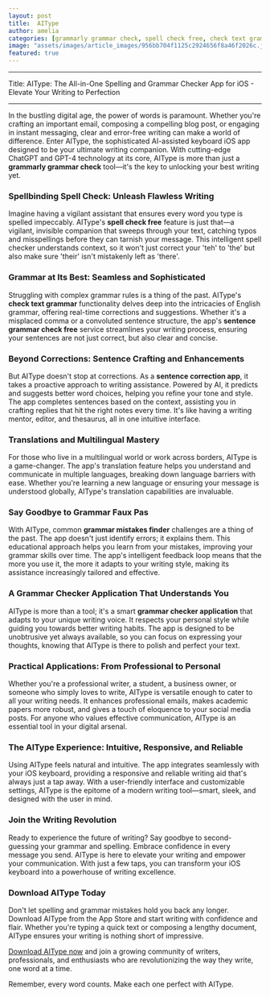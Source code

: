 ```yaml
---
layout: post
title:  AIType
author: amelia
categories: [grammarly grammar check, spell check free, check text grammar, sentence grammar check free, sentence correction app, grammar mistakes finder, grammar checker application]
image: "assets/images/article_images/956bb704f1125c2924656f8a46f2026c.jpg"
featured: true
---
```


---

Title: AIType: The All-in-One Spelling and Grammar Checker App for iOS - Elevate Your Writing to Perfection

---

In the bustling digital age, the power of words is paramount. Whether you're crafting an important email, composing a compelling blog post, or engaging in instant messaging, clear and error-free writing can make a world of difference. Enter AIType, the sophisticated AI-assisted keyboard iOS app designed to be your ultimate writing companion. With cutting-edge ChatGPT and GPT-4 technology at its core, AIType is more than just a **grammarly grammar check** tool—it's the key to unlocking your best writing yet.

### Spellbinding Spell Check: Unleash Flawless Writing

Imagine having a vigilant assistant that ensures every word you type is spelled impeccably. AIType's **spell check free** feature is just that—a vigilant, invisible companion that sweeps through your text, catching typos and misspellings before they can tarnish your message. This intelligent spell checker understands context, so it won't just correct your 'teh' to 'the' but also make sure 'their' isn't mistakenly left as 'there'.

### Grammar at Its Best: Seamless and Sophisticated

Struggling with complex grammar rules is a thing of the past. AIType's **check text grammar** functionality delves deep into the intricacies of English grammar, offering real-time corrections and suggestions. Whether it's a misplaced comma or a convoluted sentence structure, the app's **sentence grammar check free** service streamlines your writing process, ensuring your sentences are not just correct, but also clear and concise.

### Beyond Corrections: Sentence Crafting and Enhancements

But AIType doesn't stop at corrections. As a **sentence correction app**, it takes a proactive approach to writing assistance. Powered by AI, it predicts and suggests better word choices, helping you refine your tone and style. The app completes sentences based on the context, assisting you in crafting replies that hit the right notes every time. It's like having a writing mentor, editor, and thesaurus, all in one intuitive interface.

### Translations and Multilingual Mastery

For those who live in a multilingual world or work across borders, AIType is a game-changer. The app's translation feature helps you understand and communicate in multiple languages, breaking down language barriers with ease. Whether you're learning a new language or ensuring your message is understood globally, AIType's translation capabilities are invaluable.

### Say Goodbye to Grammar Faux Pas

With AIType, common **grammar mistakes finder** challenges are a thing of the past. The app doesn't just identify errors; it explains them. This educational approach helps you learn from your mistakes, improving your grammar skills over time. The app's intelligent feedback loop means that the more you use it, the more it adapts to your writing style, making its assistance increasingly tailored and effective.

### A Grammar Checker Application That Understands You

AIType is more than a tool; it's a smart **grammar checker application** that adapts to your unique writing voice. It respects your personal style while guiding you towards better writing habits. The app is designed to be unobtrusive yet always available, so you can focus on expressing your thoughts, knowing that AIType is there to polish and perfect your text.

### Practical Applications: From Professional to Personal

Whether you're a professional writer, a student, a business owner, or someone who simply loves to write, AIType is versatile enough to cater to all your writing needs. It enhances professional emails, makes academic papers more robust, and gives a touch of eloquence to your social media posts. For anyone who values effective communication, AIType is an essential tool in your digital arsenal.

### The AIType Experience: Intuitive, Responsive, and Reliable

Using AIType feels natural and intuitive. The app integrates seamlessly with your iOS keyboard, providing a responsive and reliable writing aid that's always just a tap away. With a user-friendly interface and customizable settings, AIType is the epitome of a modern writing tool—smart, sleek, and designed with the user in mind.

### Join the Writing Revolution

Ready to experience the future of writing? Say goodbye to second-guessing your grammar and spelling. Embrace confidence in every message you send. AIType is here to elevate your writing and empower your communication. With just a few taps, you can transform your iOS keyboard into a powerhouse of writing excellence.

### Download AIType Today

Don't let spelling and grammar mistakes hold you back any longer. Download AIType from the App Store and start writing with confidence and flair. Whether you're typing a quick text or composing a lengthy document, AIType ensures your writing is nothing short of impressive.

[Download AIType now](https://apps.apple.com/us/app/aitype-grammar-check-keyboard/id6469163944) and join a growing community of writers, professionals, and enthusiasts who are revolutionizing the way they write, one word at a time.

Remember, every word counts. Make each one perfect with AIType.